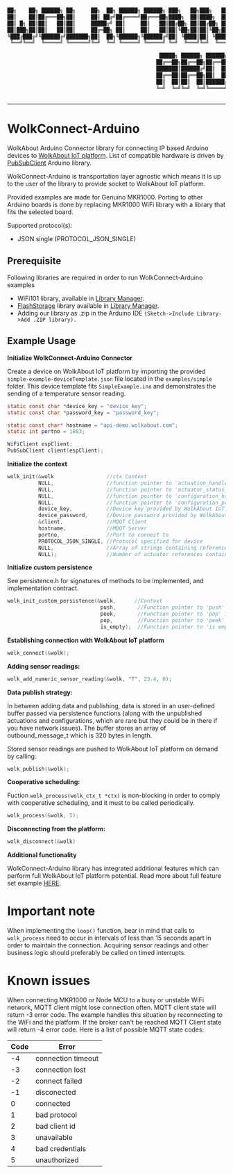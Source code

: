 ```sh

██╗    ██╗ ██████╗ ██╗     ██╗  ██╗ ██████╗ ██████╗ ███╗   ██╗███╗   ██╗███████╗ ██████╗████████╗      
██║    ██║██╔═══██╗██║     ██║ ██╔╝██╔════╝██╔═══██╗████╗  ██║████╗  ██║██╔════╝██╔════╝╚══██╔══╝      
██║ █╗ ██║██║   ██║██║     █████╔╝ ██║     ██║   ██║██╔██╗ ██║██╔██╗ ██║█████╗  ██║        ██║         
██║███╗██║██║   ██║██║     ██╔═██╗ ██║     ██║   ██║██║╚██╗██║██║╚██╗██║██╔══╝  ██║        ██║         
╚███╔███╔╝╚██████╔╝███████╗██║  ██╗╚██████╗╚██████╔╝██║ ╚████║██║ ╚████║███████╗╚██████╗   ██║         
 ╚══╝╚══╝  ╚═════╝ ╚══════╝╚═╝  ╚═╝ ╚═════╝ ╚═════╝ ╚═╝  ╚═══╝╚═╝  ╚═══╝╚══════╝ ╚═════╝   ╚═╝         
                                                                                                       
                                                 █████╗ ██████╗ ██████╗ ██╗   ██╗██╗███╗   ██╗ ██████╗ 
                                                ██╔══██╗██╔══██╗██╔══██╗██║   ██║██║████╗  ██║██╔═══██╗
                                                ███████║██████╔╝██║  ██║██║   ██║██║██╔██╗ ██║██║   ██║
                                                ██╔══██║██╔══██╗██║  ██║██║   ██║██║██║╚██╗██║██║   ██║
                                                ██║  ██║██║  ██║██████╔╝╚██████╔╝██║██║ ╚████║╚██████╔╝
                                                ╚═╝  ╚═╝╚═╝  ╚═╝╚═════╝  ╚═════╝ ╚═╝╚═╝  ╚═══╝ ╚═════╝ 
                                                                                                       
```
----
# WolkConnect-Arduino
WolkAbout Arduino Connector library for connecting IP based Arduino devices to [WolkAbout IoT platform](https://demo.wolkabout.com/#/login).
List of compatible hardware is driven by [PubSubClient](https://pubsubclient.knolleary.net/) Arduino library.

WolkConnect-Arduino is transportation layer agnostic which means it is up to the user of the library to
provide socket to WolkAbout IoT platform.

Provided examples are made for Genuino MKR1000. Porting to other Arduino boards is done by replacing MKR1000 WiFi library with a library that fits the selected board.

Supported protocol(s):
* JSON single (PROTOCOL_JSON_SINGLE)

Prerequisite
------
Following libraries are required in order to run WolkConnect-Arduino examples

  * WiFi101 library, available in [Library Manager](https://www.arduino.cc/en/Guide/Libraries).
  * [FlashStorage](https://github.com/cmaglie/FlashStorage) library available in  [Library Manager](https://www.arduino.cc/en/Guide/Libraries).
  * Adding our library as .zip in the Arduino IDE 
    `(Sketch->Include Library->Add .ZIP library).`

Example Usage
-------------

**Initialize WolkConnect-Arduino Connector**

Create a device on WolkAbout IoT platform by importing the provided `simple-example-deviceTemplate.json` file located in the `examples/simple` folder. This device template fits `SimpleExample.ino` and demonstrates the sending of a temperature sensor reading.

```c
static const char *device_key = "device_key";
static const char *password_key = "password_key";

static const char* hostname = "api-demo.wolkabout.com";
static int portno = 1883;

WiFiClient espClient;
PubSubClient client(espClient);
```

**Initialize the context**
```c
wolk_init(&wolk                 //ctx Context
          NULL,                 //function pointer to 'actuation_handler_t' implementation
          NULL,                 //function pointer to 'actuator_status_provider_t' implementation
          NULL,                 //function pointer to 'configuration_handler_t' implementation
          NULL,                 //function pointer to 'configuration_provider_t' implementation
          device_key,           //Device key provided by WolkAbout IoT Platform upon device creation
          device_password,      //Device password provided by WolkAbout IoT Platform device upon device creation
          &client,              //MQQT Client
          hostname,             //MQQT Server
          portno,               //Port to connect to
          PROTOCOL_JSON_SINGLE, //Protocol specified for device
          NULL,                 //Array of strings containing references of actuators that device possess
          NULL);                //Number of actuator references contained in actuator_references
```
**Initialize custom persistence**

See persistence.h for signatures of methods to be implemented, and implementation contract.
```c
wolk_init_custom_persistence(&wolk,      //Context
                              push,       //Function pointer to 'push' implemenation
                              peek,       //Function pointer to 'pop' implementation
                              pop,        //Function pointer to 'peek' implementation
                              is_empty);  //Function pointer to 'is empty' implementation
```

**Establishing connection with WolkAbout IoT platform**

```c
wolk_connect(&wolk);
```

**Adding sensor readings:**
```c
wolk_add_numeric_sensor_reading(&wolk, "T", 23.4, 0);
```
**Data publish strategy:**

In between adding data and publishing, data is stored in an user-defined buffer passed via persistence functions (along with the unpublished
actuations and configurations, which are rare but they could be in there if you have network issues).
The buffer stores an array of outbound_message_t which is 320 bytes in length.

Stored sensor readings are pushed to WolkAbout IoT platform on demand by calling:
```c
wolk_publish(&wolk);
```

**Cooperative scheduling:**

Fuction `wolk_process(wolk_ctx_t *ctx)` is non-blocking in order to comply with cooperative scheduling,
and it must to be called periodically.
```c
wolk_process(&wolk, 5);
```
**Disconnecting from the platform:**
```c
wolk_disconnect(&wolk)
```

**Additional functionality**

WolkConnect-Arduino library has integrated additional features which can perform full WolkAbout IoT platform potential. Read more about full feature set example [HERE](https://github.com/Wolkabout/WolkConnect-Arduino/tree/master/examples/full_feature_set).

# Important note

When implementing the `loop()` function, bear in mind that calls to `wolk_process` need to occur in intervals of less than 15 seconds apart in order to maintain the connection.
Acquiring sensor readings and other business logic should preferably be called on timed interrupts.

# Known issues

When connecting MKR1000 or Node MCU to a busy or unstable WiFi network, MQTT client might lose connection often. MQTT client state will return -3 error code.
The example handles this situation by reconnecting to the WiFi and the platform. 
If the broker can't be reached MQTT Client state will return -4 error code.
Here is a list of possible MQTT state codes:

|Code| Error             | 
|----|-------------------|
|-4  |connection timeout |
|-3  |connection lost    |
|-2  |connect failed     |
|-1  |disconected        |
| 0  |connected          |
| 1  |bad protocol       |
| 2  |bad client id      |
| 3  |unavailable        |
| 4  |bad credentials    |
| 5  |unauthorized       |